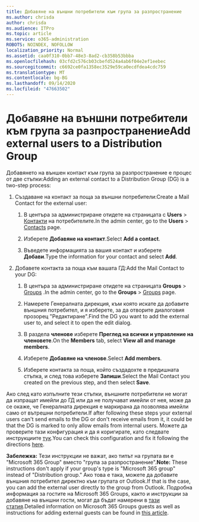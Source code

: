 ```yaml
---
title: Добавяне на външни потребители към група за разпространение
ms.author: chrisda
author: chrisda
ms.audience: ITPro
ms.topic: article
ms.service: o365-administration
ROBOTS: NOINDEX, NOFOLLOW
localization_priority: Normal
ms.assetid: caa0f310-0bb7-48e3-8ad2-cb358b53bbba
ms.openlocfilehash: 03cfd2c576cb03cbefd524a4ab6f04e2ef1eebec
ms.sourcegitcommit: c6692ce0fa1358ec3529e59ca0ecdfdea4cdc759
ms.translationtype: MT
ms.contentlocale: bg-BG
ms.lasthandoff: 09/14/2020
ms.locfileid: "47663502"
---
```

# <a name="add-external-users-to-a-distribution-group"></a><span data-ttu-id="d0442-102">Добавяне на външни потребители към група за разпространение</span><span class="sxs-lookup"><span data-stu-id="d0442-102">Add external users to a Distribution Group</span></span>

<span data-ttu-id="d0442-103">Добавянето на външен контакт към група за разпространение е процес от две стъпки:</span><span class="sxs-lookup"><span data-stu-id="d0442-103">Adding an external contact to a Distribution Group (DG) is a two-step process:</span></span>
  
1. <span data-ttu-id="d0442-104">Създаване на контакт за поща за външни потребители:</span><span class="sxs-lookup"><span data-stu-id="d0442-104">Create a Mail Contact for the external user:</span></span>
    
    1. <span data-ttu-id="d0442-105">В центъра за администриране отидете на страницата с **Users**  >  [Контакти](https://admin.microsoft.com/adminportal/home#/Contact) на потребителите.</span><span class="sxs-lookup"><span data-stu-id="d0442-105">In the admin center, go to the **Users** > [Contacts](https://admin.microsoft.com/adminportal/home#/Contact) page.</span></span> 
    
    2. <span data-ttu-id="d0442-106">Изберете **Добавяне на контакт**.</span><span class="sxs-lookup"><span data-stu-id="d0442-106">Select **Add a contact**.</span></span>
    
    3. <span data-ttu-id="d0442-107">Въведете информацията за вашия контакт и изберете **Добави**.</span><span class="sxs-lookup"><span data-stu-id="d0442-107">Type the information for your contact and select **Add**.</span></span>
    
2. <span data-ttu-id="d0442-108">Добавете контакта за поща към вашата ГД:</span><span class="sxs-lookup"><span data-stu-id="d0442-108">Add the Mail Contact to your DG:</span></span>
    
    1. <span data-ttu-id="d0442-109">В центъра за администриране отидете на страницата **Groups**  >  [Groups](https://admin.microsoft.com/adminportal/home#/groups) .</span><span class="sxs-lookup"><span data-stu-id="d0442-109">In the admin center, go to the **Groups** > [Groups](https://admin.microsoft.com/adminportal/home#/groups) page.</span></span> 
    
    2. <span data-ttu-id="d0442-110">Намерете Генералната дирекция, към която искате да добавите външния потребител, и я изберете, за да отворите диалоговия прозорец "Редактиране".</span><span class="sxs-lookup"><span data-stu-id="d0442-110">Find the DG you want to add the external user to, and select it to open the edit dialog.</span></span>
    
    3. <span data-ttu-id="d0442-111">В раздела **членове** изберете **Преглед на всички и управление на членовете**.</span><span class="sxs-lookup"><span data-stu-id="d0442-111">On the **Members** tab, select **View all and manage members**.</span></span> 
    
    4. <span data-ttu-id="d0442-112">Изберете **Добавяне на членове**.</span><span class="sxs-lookup"><span data-stu-id="d0442-112">Select **Add members**.</span></span>
    
    5. <span data-ttu-id="d0442-113">Изберете контакта за поща, който създадохте в предишната стъпка, и след това изберете **Запиши**.</span><span class="sxs-lookup"><span data-stu-id="d0442-113">Select the Mail Contact you created on the previous step, and then select **Save**.</span></span>
    
<span data-ttu-id="d0442-114">Ако след като изпълните тези стъпки, външните потребители не могат да изпращат имейли до ГД или да не получават имейли от нея, може да се окаже, че Генералната дирекция е маркирана да позволява имейли само от вътрешни потребители.</span><span class="sxs-lookup"><span data-stu-id="d0442-114">If after following these steps your external users can't send emails to the DG or don't receive emails from it, it could be that the DG is marked to only allow emails from internal users.</span></span> <span data-ttu-id="d0442-115">Можете да проверите тази конфигурация и да я коригирате, като следвате инструкциите [тук](https://docs.microsoft.com/exchange/mail-flow-best-practices/non-delivery-reports-in-exchange-online/fix-error-code-5-7-133-in-exchange-online).</span><span class="sxs-lookup"><span data-stu-id="d0442-115">You can check this configuration and fix it following the directions [here](https://docs.microsoft.com/exchange/mail-flow-best-practices/non-delivery-reports-in-exchange-online/fix-error-code-5-7-133-in-exchange-online).</span></span>
  
 <span data-ttu-id="d0442-116">**Забележка:** Тези инструкции не важат, ако типът на групата ви е "Microsoft 365 Group" вместо "група за разпространение".</span><span class="sxs-lookup"><span data-stu-id="d0442-116">**Note:** These instructions don't apply if your group's type is "Microsoft 365 group" instead of "Distribution group."</span></span> <span data-ttu-id="d0442-117">Ако това е така, можете да добавите външния потребител директно към групата от Outlook.</span><span class="sxs-lookup"><span data-stu-id="d0442-117">If that is the case, you can add the external user directly to the group from Outlook.</span></span> <span data-ttu-id="d0442-118">Подробна информация за гостите на Microsoft 365 Groups, както и инструкции за добавяне на външни гости, могат да бъдат намерени в [тази статия](https://support.office.com/article/Guest-access-in-Office-365-Groups-bfc7a840-868f-4fd6-a390-f347bf51aff6.aspx).</span><span class="sxs-lookup"><span data-stu-id="d0442-118">Detailed information on Microsoft 365 Groups guests as well as instructions for adding external guests can be found in [this article](https://support.office.com/article/Guest-access-in-Office-365-Groups-bfc7a840-868f-4fd6-a390-f347bf51aff6.aspx).</span></span>
  